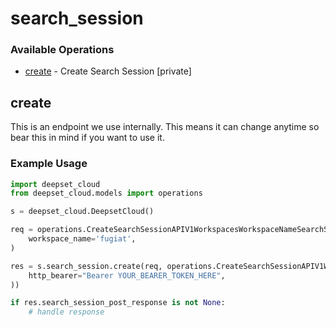 # search_session

### Available Operations

* [create](#create) - Create Search Session [private]

## create

This is an endpoint we use internally. This means it can change anytime so bear this in mind if you want to use it.

### Example Usage

```python
import deepset_cloud
from deepset_cloud.models import operations

s = deepset_cloud.DeepsetCloud()

req = operations.CreateSearchSessionAPIV1WorkspacesWorkspaceNameSearchSessionsPostRequest(
    workspace_name='fugiat',
)

res = s.search_session.create(req, operations.CreateSearchSessionAPIV1WorkspacesWorkspaceNameSearchSessionsPostSecurity(
    http_bearer="Bearer YOUR_BEARER_TOKEN_HERE",
))

if res.search_session_post_response is not None:
    # handle response
```
